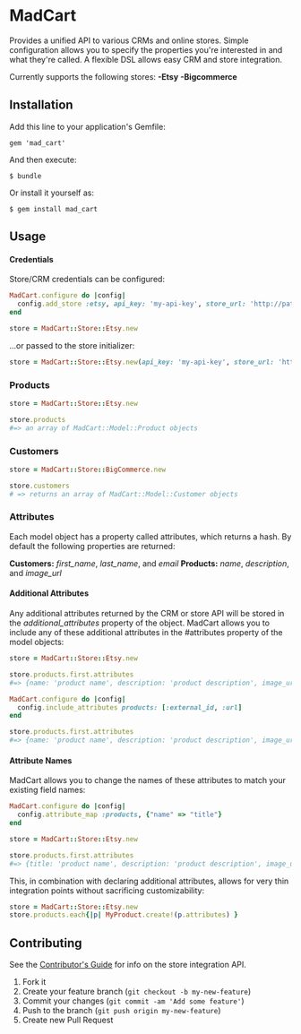 # MadCart

Provides a unified API to various CRMs and online stores.
Simple configuration allows you to specify the properties you're interested in and what they're called.
A flexible DSL allows easy CRM and store integration.

Currently supports the following stores:
**-Etsy**
**-Bigcommerce**

## Installation

Add this line to your application's Gemfile:

    gem 'mad_cart'

And then execute:

    $ bundle

Or install it yourself as:

    $ gem install mad_cart

## Usage

#### Credentials

Store/CRM credentials can be configured:

```ruby
MadCart.configure do |config|
  config.add_store :etsy, api_key: 'my-api-key', store_url: 'http://path.to/store'
end

store = MadCart::Store::Etsy.new
```
...or passed to the store initializer:

```ruby
store = MadCart::Store::Etsy.new(api_key: 'my-api-key', store_url: 'http://path.to/store')
```

### Products

```ruby
store = MadCart::Store::Etsy.new

store.products
#=> an array of MadCart::Model::Product objects
```

### Customers
```ruby
store = MadCart::Store::BigCommerce.new

store.customers
# => returns an array of MadCart::Model::Customer objects
```

### Attributes

Each model object has a property called attributes, which returns a hash. By default the following properties are returned:

**Customers:** *first_name*, *last_name*, and *email*
**Products:** *name*, *description*, and *image_url*

#### Additional Attributes

Any additional attributes returned by the CRM or store API will be stored in the *additional_attributes* property of the object.
MadCart allows you to include any of these additional attributes in the #attributes property of the model objects:

```ruby
store = MadCart::Store::Etsy.new

store.products.first.attributes
#=> {name: 'product name', description: 'product description', image_url 'http://path.to/image'}

MadCart.configure do |config|
  config.include_attributes products: [:external_id, :url]
end

store.products.first.attributes
#=> {name: 'product name', description: 'product description', image_url 'http://path.to/image', external_id: 42, url: 'http://path.to/store/products/42'}
```

#### Attribute Names

MadCart allows you to change the names of these attributes to match your existing field names:

```ruby
MadCart.configure do |config|
  config.attribute_map :products, {"name" => "title"}
end

store = MadCart::Store::Etsy.new

store.products.first.attributes
#=> {title: 'product name', description: 'product description', image_url 'http://path.to/image'}
```

This, in combination with declaring additional attributes, allows for very thin integration points without sacrificing customizability:

```ruby
store = MadCart::Store::Etsy.new
store.products.each{|p| MyProduct.create!(p.attributes) }
```

## Contributing

See the [Contributor's Guide](https://github.com/madmimi/mad_cart/wiki/Contributor's-Guide) for info on the store integration API.

1. Fork it
2. Create your feature branch (`git checkout -b my-new-feature`)
3. Commit your changes (`git commit -am 'Add some feature'`)
4. Push to the branch (`git push origin my-new-feature`)
5. Create new Pull Request
